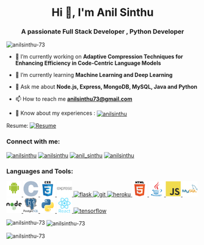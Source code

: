 <h1 align="center">Hi 👋, I'm Anil Sinthu</h1>
<h3 align="center">A passionate Full Stack Developer , Python Developer</h3>

<p align="left"> <img src="https://komarev.com/ghpvc/?username=anilsinthu-73&label=Profile%20views&color=0e75b6&style=flat" alt="anilsinthu-73" /> </p>

- 🔭 I’m currently working on **Adaptive Compression Techniques for Enhancing Efficiency in
Code-Centric Language Models**

- 🌱 I’m currently learning **Machine Learning and Deep Learning**

- 💬 Ask me about **Node.js, Express, MongoDB, MySQL, Java and Python**

- 📫 How to reach me **anilsinthu73@gmail.com**

- 📄 Know about my experiences :
  <a href="https://linkedin.com/in/anilsinthu" target="blank"><img align="center" src="https://raw.githubusercontent.com/rahuldkjain/github-profile-readme-generator/master/src/images/icons/Social/linked-in-alt.svg" alt="anilsinthu" height="20" width="20" /></a>
 <p>Resume: <a href="https://drive.google.com/file/d/1r4K2DK1bDaR6IprPABP1L0lP5Deo5l_8/view?usp=sharing">
    <img src="https://img.icons8.com/?size=100&id=61514&format=png&color=000000" alt="Resume" height ="50" width="50" />
</a></p>



<h3 align="left">Connect with me:</h3>
<p align="left">
<a href="https://linkedin.com/in/anilsinthu" target="blank"><img align="center" src="https://raw.githubusercontent.com/rahuldkjain/github-profile-readme-generator/master/src/images/icons/Social/linked-in-alt.svg" alt="anilsinthu" height="30" width="40" /></a>
<a href="https://fb.com/anilsinthu" target="blank"><img align="center" src="https://raw.githubusercontent.com/rahuldkjain/github-profile-readme-generator/master/src/images/icons/Social/facebook.svg" alt="anilsinthu" height="30" width="40" /></a>
<a href="https://instagram.com/mr_anil_sinthu" target="blank"><img align="center" src="https://raw.githubusercontent.com/rahuldkjain/github-profile-readme-generator/master/src/images/icons/Social/instagram.svg" alt="anil_sinthu" height="30" width="40" /></a>
<a href="https://www.hackerrank.com/22VV5A1273IT" target="blank"><img align="center" src="https://raw.githubusercontent.com/rahuldkjain/github-profile-readme-generator/master/src/images/icons/Social/hackerrank.svg" alt="anilsinthu" height="30" width="40" /></a>
</p>

<h3 align="left">Languages and Tools:</h3>
<p align="left"> 
<a href="https://developer.android.com" target="_blank" rel="noreferrer"> 
<img src="https://raw.githubusercontent.com/devicons/devicon/master/icons/android/android-original-wordmark.svg" alt="android" width="40" height="40"/> </a> 
<a href="https://www.cprogramming.com/" target="_blank" rel="noreferrer"> 
<img src="https://raw.githubusercontent.com/devicons/devicon/master/icons/c/c-original.svg" alt="c" width="40" height="40"/> </a> 
<a href="https://www.w3schools.com/css/" target="_blank" rel="noreferrer"> 
<img src="https://raw.githubusercontent.com/devicons/devicon/master/icons/css3/css3-original-wordmark.svg" alt="css3" width="40" height="40"/> </a> 
<a href="https://expressjs.com" target="_blank" rel="noreferrer"> 
<img src="https://raw.githubusercontent.com/devicons/devicon/master/icons/express/express-original-wordmark.svg" alt="express" width="40" height="40"/> </a> 
<a href="https://flask.palletsprojects.com/" target="_blank" rel="noreferrer"> 
<img src="https://flask.palletsprojects.com/en/stable/_images/flask-name.svg" alt="flask" width="40" height="40"/> </a> 
<a href="https://git-scm.com/" target="_blank" rel="noreferrer"> 
<img src="https://www.vectorlogo.zone/logos/git-scm/git-scm-icon.svg" alt="git" width="40" height="40"/> </a> 
<a href="https://heroku.com" target="_blank" rel="noreferrer"> 
<img src="https://www.vectorlogo.zone/logos/heroku/heroku-icon.svg" alt="heroku" width="40" height="40"/> </a> 
<a href="https://www.w3.org/html/" target="_blank" rel="noreferrer"> 
<img src="https://raw.githubusercontent.com/devicons/devicon/master/icons/html5/html5-original-wordmark.svg" alt="html5" width="40" height="40"/> </a> 
<a href="https://www.java.com" target="_blank" rel="noreferrer"> 
<img src="https://raw.githubusercontent.com/devicons/devicon/master/icons/java/java-original.svg" alt="java" width="40" height="40"/> </a> 
<a href="https://developer.mozilla.org/en-US/docs/Web/JavaScript" target="_blank" rel="noreferrer"> 
<img src="https://raw.githubusercontent.com/devicons/devicon/master/icons/javascript/javascript-original.svg" alt="javascript" width="40" height="40"/> </a> 
<a href="https://www.mysql.com/" target="_blank" rel="noreferrer"> 
<img src="https://raw.githubusercontent.com/devicons/devicon/master/icons/mysql/mysql-original-wordmark.svg" alt="mysql" width="40" height="40"/> </a> 
<a href="https://nodejs.org" target="_blank" rel="noreferrer"> 
<img src="https://raw.githubusercontent.com/devicons/devicon/master/icons/nodejs/nodejs-original-wordmark.svg" alt="nodejs" width="40" height="40"/> </a> 
<a href="https://www.postgresql.org" target="_blank" rel="noreferrer"> 
<img src="https://raw.githubusercontent.com/devicons/devicon/master/icons/postgresql/postgresql-original-wordmark.svg" alt="postgresql" width="40" height="40"/> </a> 
<a href="https://www.python.org" target="_blank" rel="noreferrer"> 
<img src="https://raw.githubusercontent.com/devicons/devicon/master/icons/python/python-original.svg" alt="python" width="40" height="40"/> </a> 
<a href="https://reactjs.org/" target="_blank" rel="noreferrer"> 
<img src="https://raw.githubusercontent.com/devicons/devicon/master/icons/react/react-original-wordmark.svg" alt="react" width="40" height="40"/> </a> 
<a href="https://www.tensorflow.org" target="_blank" rel="noreferrer"> 
<img src="https://www.vectorlogo.zone/logos/tensorflow/tensorflow-icon.svg" alt="tensorflow" width="40" height="40"/> </a> 
</p>

<p><img align="left" src="https://github-readme-stats.vercel.app/api/top-langs?username=anilsinthu-73&show_icons=true&locale=en&layout=compact&theme=radical" alt="anilsinthu-73" /></p>

<p>&nbsp;<img align="center" src="https://github-readme-stats.vercel.app/api?username=anilsinthu-73&show_icons=true&locale=en&theme=radical" alt="anilsinthu-73" /></p>

<p><img align="center" src="https://github-readme-streak-stats.herokuapp.com/?user=anilsinthu-73&theme=radical" alt="anilsinthu-73" /></p>

